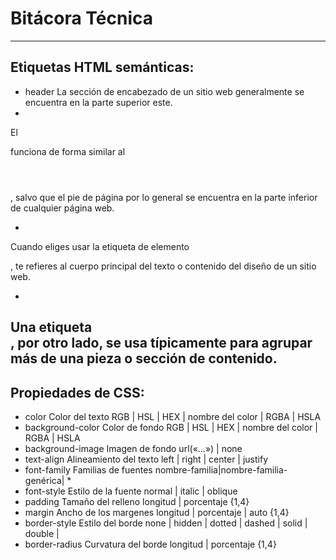 # Bitácora Técnica
---
## Etiquetas HTML semánticas:
- header
La sección de encabezado de un sitio web generalmente se encuentra en la parte superior este. 
- <footer></footer>
El **<footer></footer>** funciona de forma similar al <header></header>, salvo que el pie de página por lo general se encuentra en la parte inferior de cualquier página web.
- <main></main>
Cuando eliges usar la etiqueta de elemento <main></main>, te refieres al cuerpo principal del texto o contenido del diseño de un sitio web.
- <section></section>
 Una etiqueta <section></section>, por otro lado, se usa típicamente para agrupar más de una pieza o sección de contenido.
---
## Propiedades de CSS:
- color	            Color del texto	        RGB | HSL | HEX | nombre del color | RGBA | HSLA
- background-color	Color de fondo	        RGB | HSL | HEX | nombre del color | RGBA | HSLA
- background-image	Imagen de fondo	        url(«…») | none
- text-align	    Alineamiento del texto	left | right | center | justify
- font-family	    Familias de fuentes	    nombre-familia|nombre-familia-genérica| *
- font-style	    Estilo de la fuente	    normal | italic | oblique
- padding	        Tamaño del relleno	    longitud | porcentaje {1,4}
- margin	        Ancho de los margenes	longitud | porcentaje | auto {1,4}
- border-style	    Estilo del borde	    none | hidden | dotted | dashed | solid | double |
- border-radius	    Curvatura del borde	    longitud | porcentaje {1,4}
